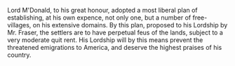  Lord M'Donald, to his great honour, adopted a most liberal plan of establishing, at his own expence, not only one, but a number of free-villages, on his extensive domains. By this plan, proposed to his Lordship by Mr. Fraser, the settlers are to have perpetual feus of the lands, subject to a very moderate quit rent. His Lordship will by this means prevent the threatened emigrations to America, and deserve the highest praises of his country.